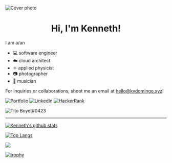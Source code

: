 ![Cover photo](https://res.cloudinary.com/kdphotography-assets/image/upload/c_fill,ar_2.39,r_6/v1/kdphotography/portfolio/static/portfolio/media-private/latest/20190407_1.jpg)

<h1 align="center">Hi, I'm Kenneth!</h1>

I am a/an
- 💻 software engineer
- ☁️ cloud architect
- ⚛ applied physicist
- 📷 photographer
- 🎸 musician

For inquiries or collaborations, shoot me an email at hello@kvdomingo.xyz!

[![Portfolio](https://img.shields.io/badge/portfolio-kvdomingo.xyz-black.svg?style=for-the-badge)](https://kvdomingo.xyz)
[![LinkedIn](https://img.shields.io/badge/linkedin-kvdomingo-informational.svg?style=for-the-badge)](https://linkedin.com/in/kvdomingo)
[![HackerRank](https://img.shields.io/badge/hackerrank-kvdomingo-success.svg?style=for-the-badge)](https://www.hackerrank.com/kvdomingo)

<img src="https://discord.c99.nl/widget/theme-1/586464416132759574.png" alt="Tito Boyet#0423" />

---

[![Kenneth's github stats](https://github-readme-stats.kvdstudio.app/api?username=kvdomingo&count_private=true&role=OWNER,ORGANIZATION_MEMBER,COLLABORATOR&include_all_commits=true&theme=tokyonight)](https://github.com/kvdomingo/github-readme-stats)

[![Top Langs](https://github-readme-stats.kvdstudio.app/api/top-langs/?username=kvdomingo&hide=jupyter%20notebook,tex&langs_count=7&layout=compact&role=OWNER,ORGANIZATION_MEMBER,COLLABORATOR&theme=tokyonight)](https://github.com/kvdomingo/github-readme-stats)

<img src="https://wakatime.com/share/@kvdomingo/ac384905-920f-45ae-8f64-4dc6156e22f1.png" />

[![trophy](https://github-profile-trophy.vercel.app/?username=kvdomingo&theme=nord&column=3)](https://github.com/ryo-ma/github-profile-trophy)
